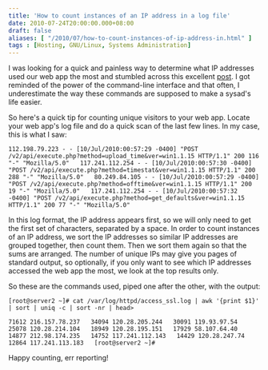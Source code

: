```yaml
---
title: 'How to count instances of an IP address in a log file'
date: 2010-07-24T20:00:00.000+08:00
draft: false
aliases: [ "/2010/07/how-to-count-instances-of-ip-address-in.html" ]
tags : [Hosting, GNU/Linux, Systems Administration]
---
```


I was looking for a quick and painless way to determine what IP addresses used our web app the most and stumbled across this excellent [post](http://encodable.com/tech/blog/2008/12/17/Count_IP_Addresses_in_Access_Log_File_BASH_OneLiner). I got reminded of the power of the command-line interface and that often, I underestimate the way these commands are supposed to make a sysad's life easier.

  

So here's a quick tip for counting unique visitors to your web app. Locate your web app's log file and do a quick scan of the last few lines. In my case, this is what I saw:

  

`112.198.79.223 - - [10/Jul/2010:00:57:29 -0400] "POST /v2/api/execute.php?method=upload_time&ver=win1.1.15 HTTP/1.1" 200 116 "-" "Mozilla/5.0"  
117.241.112.254 - - [10/Jul/2010:00:57:30 -0400] "POST /v2/api/execute.php?method=timestat&ver=win1.1.15 HTTP/1.1" 200 288 "-" "Mozilla/5.0"  
80.249.84.105 - - [10/Jul/2010:00:57:29 -0400] "POST /v2/api/execute.php?method=offtime&ver=win1.1.15 HTTP/1.1" 200 19 "-" "Mozilla/5.0"  
117.241.112.254 - - [10/Jul/2010:00:57:32 -0400] "POST /v2/api/execute.php?method=get_defaults&ver=win1.1.15 HTTP/1.1" 200 77 "-" "Mozilla/5.0"`

  

In this log format, the IP address appears first, so we will only need to get the first set of characters, separated by a space. In order to count instances of an IP address, we sort the IP addresses so similar IP addresses are grouped together, then count them. Then we sort them again so that the sums are arranged. The number of unique IPs may give you pages of standard output, so optionally, if you only want to see which IP addresses accessed the web app the most, we look at the top results only.

  

So these are the commands used, piped one after the other, with the output:

  

`[root@server2 ~]# cat /var/log/httpd/access_ssl.log | awk '{print $1}' | sort | uniq -c | sort -nr | head>`

  

`71612 216.157.78.237  
34094 120.28.205.244  
30091 119.93.97.54  
25078 120.28.214.104  
18949 120.28.195.151  
17929 58.107.64.40  
14877 212.98.174.235  
14752 117.241.112.143  
14429 120.28.247.74  
12864 117.241.113.183  
[root@server2 ~]#`

  

Happy counting, err reporting!